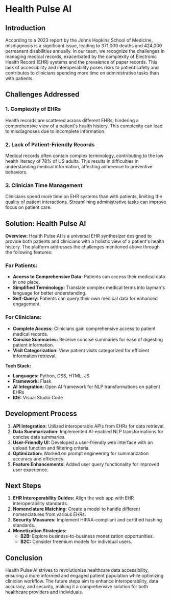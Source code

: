 # Health Pulse AI

## Introduction

According to a 2023 report by the Johns Hopkins School of Medicine, misdiagnosis is a significant issue, leading to 371,000 deaths and 424,000 permanent disabilities annually. In our team, we recognize the challenges in managing medical records, exacerbated by the complexity of Electronic Health Record (EHR) systems and the prevalence of paper records. This lack of accessibility and interoperability poses risks to patient safety and contributes to clinicians spending more time on administrative tasks than with patients.

## Challenges Addressed

### 1. Complexity of EHRs
Health records are scattered across different EHRs, hindering a comprehensive view of a patient's health history. This complexity can lead to misdiagnoses due to incomplete information.

### 2. Lack of Patient-Friendly Records
Medical records often contain complex terminology, contributing to the low health literacy of 78% of US adults. This results in difficulties in understanding medical information, affecting adherence to preventive behaviors.

### 3. Clinician Time Management
Clinicians spend more time on EHR systems than with patients, limiting the quality of patient interactions. Streamlining administrative tasks can improve focus on patient care.

## Solution: Health Pulse AI

**Overview:**
Health Pulse AI is a universal EHR synthesizer designed to provide both patients and clinicians with a holistic view of a patient's health history. The platform addresses the challenges mentioned above through the following features:

### For Patients:

- **Access to Comprehensive Data:** Patients can access their medical data in one place.
- **Simplified Terminology:** Translate complex medical terms into layman's language for better understanding.
- **Self-Query:** Patients can query their own medical data for enhanced engagement.

### For Clinicians:

- **Complete Access:** Clinicians gain comprehensive access to patient medical records.
- **Concise Summaries:** Receive concise summaries for ease of digesting patient information.
- **Visit Categorization:** View patient visits categorized for efficient information retrieval.

**Tech Stack:**
- **Languages:** Python, CSS, HTML, JS
- **Framework:** Flask
- **AI Integration:** Open AI framework for NLP transformations on patient EHRs
- **IDE:** Visual Studio Code

## Development Process

1. **API Integration:** Utilized interoperable APIs from EHRs for data retrieval.
2. **Data Summarization:** Implemented AI-enabled NLP transformations for concise data summaries.
3. **User-Friendly UI:** Developed a user-friendly web interface with an upload function and filtering criteria.
4. **Optimization:** Worked on prompt engineering for summarization accuracy and efficiency.
5. **Feature Enhancements:** Added user query functionality for improved user experience.

## Next Steps

1. **EHR Interoperability Guides:** Align the web app with EHR interoperability standards.
2. **Nomenclature Matching:** Create a model to handle different nomenclatures from various EHRs.
3. **Security Measures:** Implement HIPAA-compliant and certified hashing standards.
4. **Monetization Strategies:**
   - **B2B:** Explore business-to-business monetization opportunities.
   - **B2C:** Consider freemium models for individual users.

## Conclusion

Health Pulse AI strives to revolutionize healthcare data accessibility, ensuring a more informed and engaged patient population while optimizing clinician workflow. The future steps aim to enhance interoperability, data accuracy, and security, making it a comprehensive solution for both healthcare providers and individuals.
